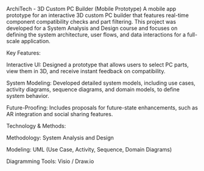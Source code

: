 ArchiTech - 3D Custom PC Builder (Mobile Prototype)
A mobile app prototype for an interactive 3D custom PC builder that features real-time component compatibility checks and part filtering. This project was developed for a System Analysis and Design course  and focuses on defining the system architecture, user flows, and data interactions for a full-scale application.


Key Features:


Interactive UI: Designed a prototype that allows users to select PC parts, view them in 3D, and receive instant feedback on compatibility.


System Modeling: Developed detailed system models, including use cases, activity diagrams, sequence diagrams, and domain models, to define system behavior.


Future-Proofing: Includes proposals for future-state enhancements, such as AR integration and social sharing features.

Technology & Methods:

Methodology: System Analysis and Design

Modeling: UML (Use Case, Activity, Sequence, Domain Diagrams)


Diagramming Tools: Visio / Draw.io
